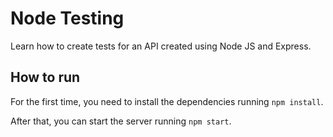# Node Testing

Learn how to create tests for an API created using Node JS and Express.

## How to run

For the first time, you need to install the dependencies running `npm install`.

After that, you can start the server running `npm start`.

